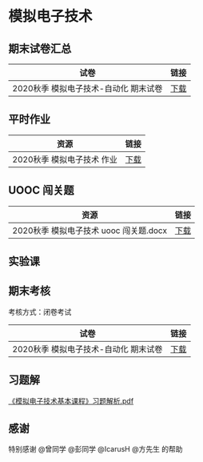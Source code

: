 # 模拟电子技术



## 期末试卷汇总

| 试卷                                  | 链接                                                         |
| ------------------------------------- | ------------------------------------------------------------ |
| 2020秋季 模拟电子技术-自动化 期末试卷 | [下载](/data/major/CMCE-模拟电子技术/[期末试卷]模拟电子技术(自动化)-2020.pdf) |


## 平时作业

| 资源                       | 链接                                                         |
| -------------------------- | ------------------------------------------------------------ |
| 2020秋季 模拟电子技术 作业 | [下载](/data/major/CMCE-模拟电子技术/2020秋季_模拟电子技术_作业.pdf) |

## UOOC 闯关题

| 资源                                   | 链接                                                         |
| -------------------------------------- | ------------------------------------------------------------ |
| 2020秋季 模拟电子技术 uooc 闯关题.docx | [下载](/data/major/CMCE-模拟电子技术/[uooc闯关题]2020模拟电子技术_费越农.docx) |




## 实验课

## 期末考核

考核方式：闭卷考试

| 试卷                                  | 链接                                                         |
| ------------------------------------- | ------------------------------------------------------------ |
| 2020秋季 模拟电子技术-自动化 期末试卷 | [下载](/data/major/CMCE-模拟电子技术/[期末试卷]模拟电子技术(自动化)-2020.pdf) |



## 习题解

[《模拟电子技术基本课程》习题解析.pdf](/data/major/CMCE-模拟电子技术/《模拟电子技术基本课程》习题解析.pdf)



## 感谢

特别感谢 @曾同学 @彭同学 @IcarusH @方先生 的帮助